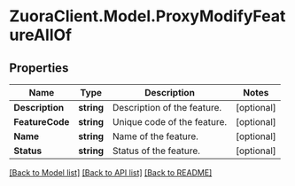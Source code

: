 # ZuoraClient.Model.ProxyModifyFeatureAllOf

## Properties

Name | Type | Description | Notes
------------ | ------------- | ------------- | -------------
**Description** | **string** | Description of the feature.  | [optional] 
**FeatureCode** | **string** | Unique code of the feature.  | [optional] 
**Name** | **string** | Name of the feature.  | [optional] 
**Status** | **string** | Status of the feature.  | [optional] 

[[Back to Model list]](../README.md#documentation-for-models) [[Back to API list]](../README.md#documentation-for-api-endpoints) [[Back to README]](../README.md)

